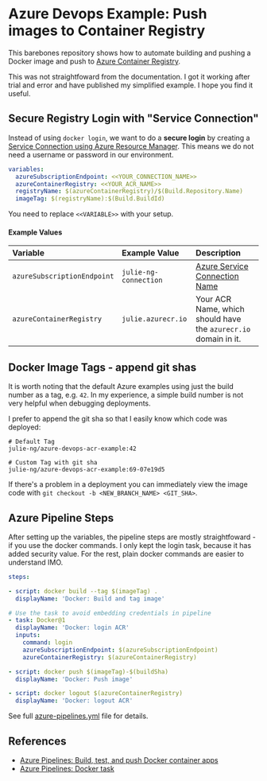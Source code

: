 # Azure Devops Example: Push images to Container Registry 

This barebones repository shows how to automate building and pushing a Docker image and push to [Azure Container Registry](https://azure.microsoft.com/en-us/services/container-registry/).

This was not straightfoward from the documentation. I got it working after trial and error and have published my simplified example. I hope you find it useful.

## Secure Registry Login with "Service Connection"

Instead of using `docker login`, we want to do a **secure login** by creating a [Service Connection using Azure Resource Manager](https://docs.microsoft.com/en-us/azure/devops/pipelines/library/connect-to-azure?view=azure-devops). This means we do not need a username or password in our environment.

```yaml
variables:
  azureSubscriptionEndpoint: <<YOUR_CONNECTION_NAME>>
  azureContainerRegistry: <<YOUR_ACR_NAME>>
  registryName: $(azureContainerRegistry)/$(Build.Repository.Name)
  imageTag: $(registryName):$(Build.BuildId)
```

You need to replace `<<VARIABLE>>` with your setup.

#### Example Values

| Variable | Example Value | Description |
|:--|:--|:--|
| `azureSubscriptionEndpoint` | `julie-ng-connection` | [Azure Service Connection Name](https://docs.microsoft.com/en-us/azure/devops/pipelines/library/connect-to-azure?view=azure-devops) |
| `azureContainerRegistry` | `julie.azurecr.io` | Your ACR Name, which should have the `azurecr.io` domain in it. |

## Docker Image Tags - append git shas

It is worth noting that the default Azure examples using just the build number as a tag, e.g. `42`. In my experience, a simple build number is not very helpful when debugging deployments. 

I prefer to append the git sha so that I easily know which code was deployed:

```
# Default Tag
julie-ng/azure-devops-acr-example:42

# Custom Tag with git sha
julie-ng/azure-devops-acr-example:69-07e19d5
```

If there's a problem in a deployment you can immediately view the image code with `git checkout -b <NEW_BRANCH_NAME> <GIT_SHA>`.


## Azure Pipeline Steps

After setting up the variables, the pipeline steps are mostly straightfoward - if you use the docker commands. I only kept the login task, because it has added security value. For the rest, plain docker commands are easier to understand IMO.

```yaml
steps:

- script: docker build --tag $(imageTag) .
  displayName: 'Docker: Build and tag image'

# Use the task to avoid embedding credentials in pipeline
- task: Docker@1
  displayName: 'Docker: login ACR'
  inputs:
    command: login
    azureSubscriptionEndpoint: $(azureSubscriptionEndpoint)
    azureContainerRegistry: $(azureContainerRegistry)

- script: docker push $(imageTag)-$(buildSha)
  displayName: 'Docker: Push image'

- script: docker logout $(azureContainerRegistry)
  displayName: 'Docker: logout ACR'

```

See full [azure-pipelines.yml](./azure-pipelines.yml) file for details.

## References

- [Azure Pipelines: Build, test, and push Docker container apps](https://docs.microsoft.com/en-us/azure/devops/pipelines/languages/docker?view=azure-devops)
- [Azure Pipelines: Docker task](https://docs.microsoft.com/en-us/azure/devops/pipelines/tasks/build/docker?view=azure-devops)


